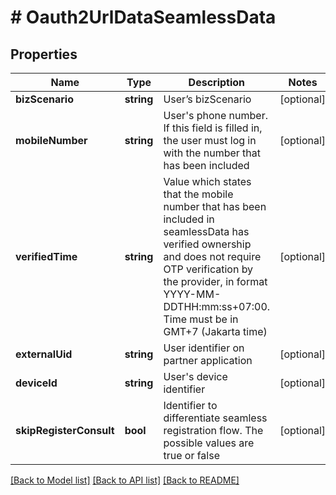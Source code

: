 # # Oauth2UrlDataSeamlessData

## Properties

Name | Type | Description | Notes
------------ | ------------- | ------------- | -------------
**bizScenario** | **string** | User’s bizScenario | [optional]
**mobileNumber** | **string** | User&#39;s phone number. If this field is filled in, the user must log in with the number that has been included | [optional]
**verifiedTime** | **string** | Value which states that the mobile number that has been included in seamlessData has verified ownership and does not require OTP verification by the provider, in format YYYY-MM-DDTHH:mm:ss+07:00. Time must be in GMT+7 (Jakarta time) | [optional]
**externalUid** | **string** | User identifier on partner application | [optional]
**deviceId** | **string** | User&#39;s device identifier | [optional]
**skipRegisterConsult** | **bool** | Identifier to differentiate seamless registration flow. The possible values are true or false | [optional]

[[Back to Model list]](../../README.md#models) [[Back to API list]](../../README.md#endpoints) [[Back to README]](../../README.md)
